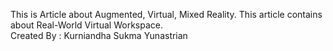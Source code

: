 This is Article about Augmented, Virtual, Mixed Reality. This article contains about Real-World Virtual Workspace. <br/>
Created By : Kurniandha Sukma Yunastrian
